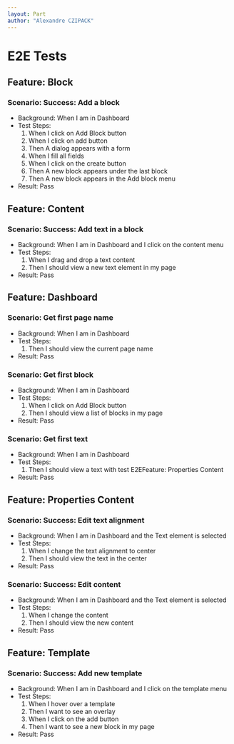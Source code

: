 ```yaml
---
layout: Part
author: "Alexandre CZIPACK"
---
```



# E2E Tests

## Feature: Block

### Scenario: Success: Add a block
- Background: When I am in Dashboard
- Test Steps:
    1. When I click on Add Block button
    2. When I click on add button
    3. Then A dialog appears with a form
    4. When I fill all fields
    5. When I click on the create button
    6. Then A new block appears under the last block
    7. Then A new block appears in the Add block menu
- Result: Pass


## Feature: Content

### Scenario: Success: Add text in a block
- Background: When I am in Dashboard and I click on the content menu
- Test Steps:
    1. When I drag and drop a text content
    2. Then I should view a new text element in my page
- Result: Pass


## Feature: Dashboard

### Scenario: Get first page name
- Background: When I am in Dashboard
- Test Steps:
    1. Then I should view the current page name
- Result: Pass

### Scenario: Get first block
- Background: When I am in Dashboard
- Test Steps:
    1. When I click on Add Block button
    2. Then I should view a list of blocks in my page
- Result: Pass

### Scenario: Get first text
- Background: When I am in Dashboard
- Test Steps:
    1. Then I should view a text with test E2EFeature: Properties Content
- Result: Pass

## Feature: Properties Content

### Scenario: Success: Edit text alignment
- Background: When I am in Dashboard and the Text element is selected
- Test Steps:
    1. When I change the text alignment to center
    2. Then I should view the text in the center
- Result: Pass

### Scenario: Success: Edit content
- Background: When I am in Dashboard and the Text element is selected
- Test Steps:
    1. When I change the content
    2. Then I should view the new content
- Result: Pass

## Feature: Template

### Scenario: Success: Add new template
- Background: When I am in Dashboard and I click on the template menu
- Test Steps:
    1. When I hover over a template
    2. Then I want to see an overlay
    3. When I click on the add button
    4. Then I want to see a new block in my page
- Result: Pass